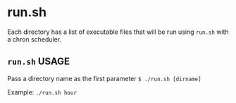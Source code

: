# run.sh
Each directory has a list of executable files that will be run using `run.sh`
with a chron scheduler. 

## `run.sh` USAGE
Pass a directory name as the first parameter `$ ./run.sh [dirname]`  

Example: `./run.sh hour`
